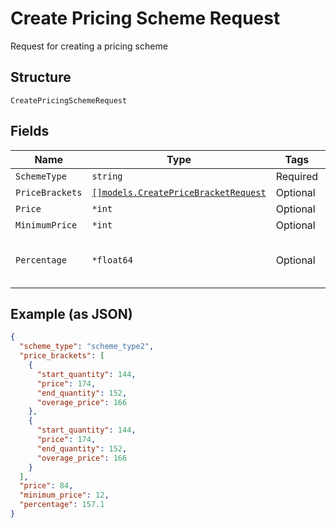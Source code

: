 
# Create Pricing Scheme Request

Request for creating a pricing scheme

## Structure

`CreatePricingSchemeRequest`

## Fields

| Name | Type | Tags | Description |
|  --- | --- | --- | --- |
| `SchemeType` | `string` | Required | Scheme type |
| `PriceBrackets` | [`[]models.CreatePriceBracketRequest`](../../doc/models/create-price-bracket-request.md) | Optional | Price brackets |
| `Price` | `*int` | Optional | Price |
| `MinimumPrice` | `*int` | Optional | Minimum price |
| `Percentage` | `*float64` | Optional | percentual value used in pricing_scheme Percent |

## Example (as JSON)

```json
{
  "scheme_type": "scheme_type2",
  "price_brackets": [
    {
      "start_quantity": 144,
      "price": 174,
      "end_quantity": 152,
      "overage_price": 166
    },
    {
      "start_quantity": 144,
      "price": 174,
      "end_quantity": 152,
      "overage_price": 166
    }
  ],
  "price": 84,
  "minimum_price": 12,
  "percentage": 157.1
}
```

